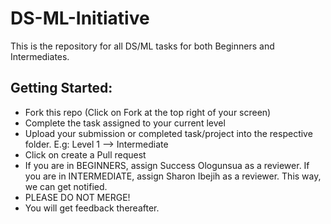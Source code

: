 # DS-ML-Initiative
This is the repository for all DS/ML tasks for both Beginners and Intermediates.

## Getting Started:
- Fork this repo (Click on Fork at the top right of your screen)
- Complete the task assigned to your current level
- Upload your submission or completed task/project into the respective folder. E.g: Level 1 --> Intermediate
- Click on create a Pull request
- If you are in BEGINNERS, assign Success Ologunsua as a reviewer. If you are in INTERMEDIATE, assign Sharon Ibejih as a reviewer. This way, we can get notified. 
- PLEASE DO NOT MERGE!
- You will get feedback thereafter.
